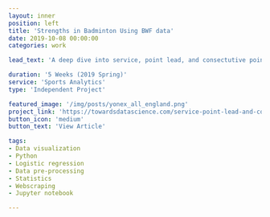 ```yaml
---
layout: inner
position: left
title: 'Strengths in Badminton Using BWF data'
date: 2019-10-08 00:00:00
categories: work

lead_text: 'A deep dive into service, point lead, and consectutive points and how they affect the strategic/mental game world-class players.'

duration: '5 Weeks (2019 Spring)'
service: 'Sports Analytics'
type: 'Independent Project'

featured_image: '/img/posts/yonex_all_england.png'
project_link: 'https://towardsdatascience.com/service-point-lead-and-consecutive-points-in-badminton-games-d6abb86ea5ab?source=friends_link&sk=a8e5efa6447309993bd7e996e564795e'
button_icon: 'medium'
button_text: 'View Article'

tags: 
- Data visualization
- Python 
- Logistic regression
- Data pre-processing
- Statistics
- Webscraping
- Jupyter notebook

---
```

